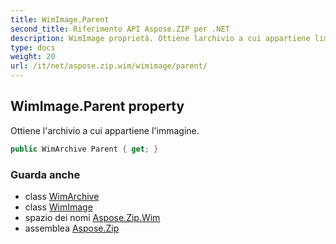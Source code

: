 ```yaml
---
title: WimImage.Parent
second_title: Riferimento API Aspose.ZIP per .NET
description: WimImage proprietà. Ottiene larchivio a cui appartiene limmagine.
type: docs
weight: 20
url: /it/net/aspose.zip.wim/wimimage/parent/
---
```

## WimImage.Parent property

Ottiene l'archivio a cui appartiene l'immagine.

```csharp
public WimArchive Parent { get; }
```

### Guarda anche

* class [WimArchive](../../wimarchive/)
* class [WimImage](../)
* spazio dei nomi [Aspose.Zip.Wim](../../wimimage/)
* assemblea [Aspose.Zip](../../../)


